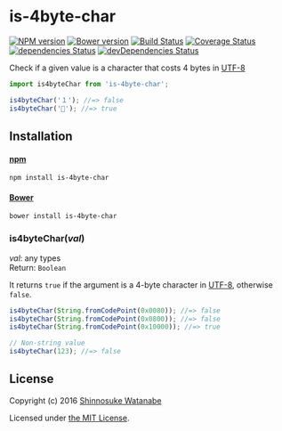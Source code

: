 # is-4byte-char

[![NPM version](https://img.shields.io/npm/v/is-4byte-char.svg)](https://www.npmjs.com/package/is-4byte-char)
[![Bower version](https://img.shields.io/bower/v/is-4byte-char.svg)](https://github.com/shinnn/is-4byte-char/releases)
[![Build Status](https://travis-ci.org/shinnn/is-4byte-char.svg?branch=master)](https://travis-ci.org/shinnn/is-4byte-char)
[![Coverage Status](https://img.shields.io/coveralls/shinnn/is-4byte-char.svg)](https://coveralls.io/github/shinnn/is-4byte-char?branch=master)
[![dependencies Status](https://david-dm.org/shinnn/is-4byte-char/status.svg)](https://david-dm.org/shinnn/is-4byte-char)
[![devDependencies Status](https://david-dm.org/shinnn/is-4byte-char/dev-status.svg)](https://david-dm.org/shinnn/is-4byte-char?type=dev)

Check if a given value is a character that costs 4 bytes in [UTF-8](https://tools.ietf.org/html/rfc3629)

```javascript
import is4byteChar from 'is-4byte-char';

is4byteChar('１'); //=> false
is4byteChar('🔶'); //=> true
```

## Installation

#### [npm](https://www.npmjs.com/)

```
npm install is-4byte-char
```

#### [Bower](http://bower.io/)

```
bower install is-4byte-char
```

### is4byteChar(*val*)

*val*: any types  
Return: `Boolean`

It returns `true` if the argument is a 4-byte character in [UTF-8](https://encoding.spec.whatwg.org/#utf-8), otherwise `false`.

```javascript
is4byteChar(String.fromCodePoint(0x0080)); //=> false
is4byteChar(String.fromCodePoint(0x0800)); //=> false
is4byteChar(String.fromCodePoint(0x10000)); //=> true

// Non-string value
is4byteChar(123); //=> false
```

## License

Copyright (c) 2016 [Shinnosuke Watanabe](https://github.com/shinnn)

Licensed under [the MIT License](./LICENSE).
